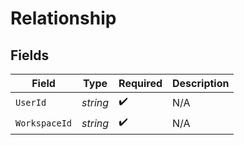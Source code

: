 # Relationship


## Fields

| Field              | Type               | Required           | Description        |
| ------------------ | ------------------ | ------------------ | ------------------ |
| `UserId`           | *string*           | :heavy_check_mark: | N/A                |
| `WorkspaceId`      | *string*           | :heavy_check_mark: | N/A                |